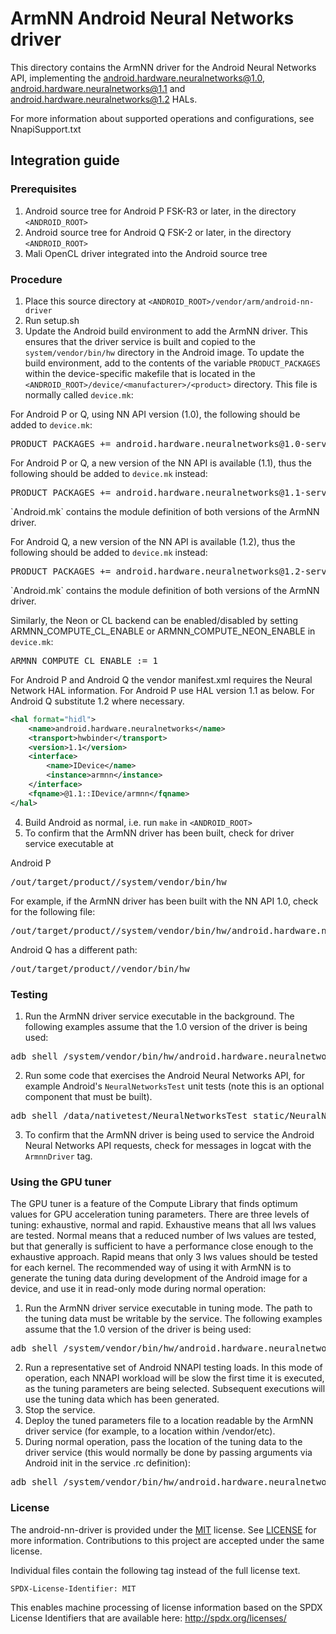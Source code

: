 # ArmNN Android Neural Networks driver

This directory contains the ArmNN driver for the Android Neural Networks API, implementing the android.hardware.neuralnetworks@1.0, android.hardware.neuralnetworks@1.1 and  android.hardware.neuralnetworks@1.2 HALs.

For more information about supported operations and configurations, see NnapiSupport.txt

## Integration guide

### Prerequisites

1. Android source tree for Android P FSK-R3 or later, in the directory `<ANDROID_ROOT>`
1. Android source tree for Android Q FSK-2 or later, in the directory `<ANDROID_ROOT>`
2. Mali OpenCL driver integrated into the Android source tree

### Procedure

1. Place this source directory at `<ANDROID_ROOT>/vendor/arm/android-nn-driver`
2. Run setup.sh
3. Update the Android build environment to add the ArmNN driver. This ensures that the driver service
is built and copied to the `system/vendor/bin/hw` directory in the Android image.
To update the build environment, add to the contents of the variable `PRODUCT_PACKAGES`
within the device-specific makefile that is located in the `<ANDROID_ROOT>/device/<manufacturer>/<product>`
directory. This file is normally called `device.mk`:

For Android P or Q, using NN API version (1.0), the following should be added to `device.mk`:
<pre>
PRODUCT_PACKAGES += android.hardware.neuralnetworks@1.0-service-armnn
</pre>

For Android P or Q, a new version of the NN API is available (1.1),
thus the following should be added to `device.mk` instead:
<pre>
PRODUCT_PACKAGES += android.hardware.neuralnetworks@1.1-service-armnn
</pre> `Android.mk` contains the module definition of both versions of the ArmNN driver.

For Android Q, a new version of the NN API is available (1.2),
thus the following should be added to `device.mk` instead:
<pre>
PRODUCT_PACKAGES += android.hardware.neuralnetworks@1.2-service-armnn
</pre> `Android.mk` contains the module definition of both versions of the ArmNN driver.

Similarly, the Neon or CL backend can be enabled/disabled by setting ARMNN_COMPUTE_CL_ENABLE or
ARMNN_COMPUTE_NEON_ENABLE in `device.mk`:
<pre>
ARMNN_COMPUTE_CL_ENABLE := 1
</pre>

For Android P and Android Q the vendor manifest.xml requires the Neural Network HAL information.
For Android P use HAL version 1.1 as below. For Android Q substitute 1.2 where necessary.
```xml
<hal format="hidl">
    <name>android.hardware.neuralnetworks</name>
    <transport>hwbinder</transport>
    <version>1.1</version>
    <interface>
        <name>IDevice</name>
        <instance>armnn</instance>
    </interface>
    <fqname>@1.1::IDevice/armnn</fqname>
</hal>
```

4. Build Android as normal, i.e. run `make` in `<ANDROID_ROOT>`
5. To confirm that the ArmNN driver has been built, check for driver service executable at

Android P
<pre>
<ANDROID_ROOT>/out/target/product/<product>/system/vendor/bin/hw
</pre>
For example, if the ArmNN driver has been built with the NN API 1.0, check for the following file:
<pre>
<ANDROID_ROOT>/out/target/product/<product>/system/vendor/bin/hw/android.hardware.neuralnetworks@1.0-service-armnn
</pre>

Android Q has a different path:
<pre>
<ANDROID_ROOT>/out/target/product/<product>/vendor/bin/hw
</pre>

### Testing

1. Run the ArmNN driver service executable in the background.
The following examples assume that the 1.0 version of the driver is being used:
<pre>
adb shell /system/vendor/bin/hw/android.hardware.neuralnetworks@1.0-service-armnn &
</pre>
2. Run some code that exercises the Android Neural Networks API, for example Android's
`NeuralNetworksTest` unit tests (note this is an optional component that must be built).
<pre>
adb shell /data/nativetest/NeuralNetworksTest_static/NeuralNetworksTest_static > NeuralNetworkTest.log
</pre>
3. To confirm that the ArmNN driver is being used to service the Android Neural Networks API requests,
check for messages in logcat with the `ArmnnDriver` tag.

### Using the GPU tuner

The GPU tuner is a feature of the Compute Library that finds optimum values for GPU acceleration tuning parameters.
There are three levels of tuning: exhaustive, normal and rapid.
Exhaustive means that all lws values are tested.
Normal means that a reduced number of lws values are tested, but that generally is sufficient to have a performance close enough to the exhaustive approach.
Rapid means that only 3 lws values should be tested for each kernel.
The recommended way of using it with ArmNN is to generate the tuning data during development of the Android image for a device, and use it in read-only mode during normal operation:

1. Run the ArmNN driver service executable in tuning mode. The path to the tuning data must be writable by the service.
The following examples assume that the 1.0 version of the driver is being used:
<pre>
adb shell /system/vendor/bin/hw/android.hardware.neuralnetworks@1.0-service-armnn --cl-tuned-parameters-file &lt;PATH_TO_TUNING_DATA&gt; --cl-tuned-parameters-mode UpdateTunedParameters --cl-tuning-level exhaustive &
</pre>
2. Run a representative set of Android NNAPI testing loads. In this mode of operation, each NNAPI workload will be slow the first time it is executed, as the tuning parameters are being selected. Subsequent executions will use the tuning data which has been generated.
3. Stop the service.
4. Deploy the tuned parameters file to a location readable by the ArmNN driver service (for example, to a location within /vendor/etc).
5. During normal operation, pass the location of the tuning data to the driver service (this would normally be done by passing arguments via Android init in the service .rc definition):
<pre>
adb shell /system/vendor/bin/hw/android.hardware.neuralnetworks@1.0-service-armnn --cl-tuned-parameters-file &lt;PATH_TO_TUNING_DATA&gt; &
</pre>

### License

The android-nn-driver is provided under the [MIT](https://spdx.org/licenses/MIT.html) license.
See [LICENSE](LICENSE) for more information. Contributions to this project are accepted under the same license.

Individual files contain the following tag instead of the full license text.

    SPDX-License-Identifier: MIT

This enables machine processing of license information based on the SPDX License Identifiers that are available here: http://spdx.org/licenses/
